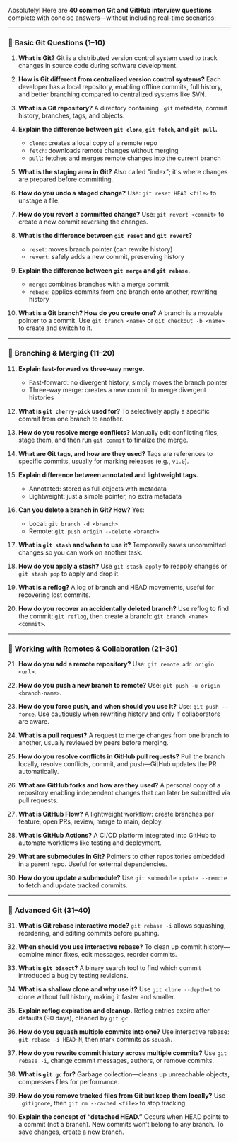 Absolutely! Here are **40 common Git and GitHub interview questions** complete with concise answers—without including real-time scenarios:

---

### 🔹 **Basic Git Questions (1–10)**

1. **What is Git?**
   Git is a distributed version control system used to track changes in source code during software development.

2. **How is Git different from centralized version control systems?**
   Each developer has a local repository, enabling offline commits, full history, and better branching compared to centralized systems like SVN.

3. **What is a Git repository?**
   A directory containing `.git` metadata, commit history, branches, tags, and objects.

4. **Explain the difference between `git clone`, `git fetch`, and `git pull`.**

   * `clone`: creates a local copy of a remote repo
   * `fetch`: downloads remote changes without merging
   * `pull`: fetches and merges remote changes into the current branch

5. **What is the staging area in Git?**
   Also called "index"; it's where changes are prepared before committing.

6. **How do you undo a staged change?**
   Use: `git reset HEAD <file>` to unstage a file.

7. **How do you revert a committed change?**
   Use: `git revert <commit>` to create a new commit reversing the changes.

8. **What is the difference between `git reset` and `git revert`?**

   * `reset`: moves branch pointer (can rewrite history)
   * `revert`: safely adds a new commit, preserving history

9. **Explain the difference between `git merge` and `git rebase`.**

   * `merge`: combines branches with a merge commit
   * `rebase`: applies commits from one branch onto another, rewriting history

10. **What is a Git branch? How do you create one?**
    A branch is a movable pointer to a commit. Use `git branch <name>` or `git checkout -b <name>` to create and switch to it.

---

### 🔹 **Branching & Merging (11–20)**

11. **Explain fast-forward vs three-way merge.**

    * Fast-forward: no divergent history, simply moves the branch pointer
    * Three-way merge: creates a new commit to merge divergent histories

12. **What is `git cherry-pick` used for?**
    To selectively apply a specific commit from one branch to another.

13. **How do you resolve merge conflicts?**
    Manually edit conflicting files, stage them, and then run `git commit` to finalize the merge.

14. **What are Git tags, and how are they used?**
    Tags are references to specific commits, usually for marking releases (e.g., `v1.0`).

15. **Explain difference between annotated and lightweight tags.**

    * Annotated: stored as full objects with metadata
    * Lightweight: just a simple pointer, no extra metadata

16. **Can you delete a branch in Git? How?**
    Yes:

    * Local: `git branch -d <branch>`
    * Remote: `git push origin --delete <branch>`

17. **What is `git stash` and when to use it?**
    Temporarily saves uncommitted changes so you can work on another task.

18. **How do you apply a stash?**
    Use `git stash apply` to reapply changes or `git stash pop` to apply and drop it.

19. **What is a reflog?**
    A log of branch and HEAD movements, useful for recovering lost commits.

20. **How do you recover an accidentally deleted branch?**
    Use reflog to find the commit: `git reflog`, then create a branch: `git branch <name> <commit>`.

---

### 🔹 **Working with Remotes & Collaboration (21–30)**

21. **How do you add a remote repository?**
    Use: `git remote add origin <url>`.

22. **How do you push a new branch to remote?**
    Use: `git push -u origin <branch-name>`.

23. **How do you force push, and when should you use it?**
    Use: `git push --force`. Use cautiously when rewriting history and only if collaborators are aware.

24. **What is a pull request?**
    A request to merge changes from one branch to another, usually reviewed by peers before merging.

25. **How do you resolve conflicts in GitHub pull requests?**
    Pull the branch locally, resolve conflicts, commit, and push—GitHub updates the PR automatically.

26. **What are GitHub forks and how are they used?**
    A personal copy of a repository enabling independent changes that can later be submitted via pull requests.

27. **What is GitHub Flow?**
    A lightweight workflow: create branches per feature, open PRs, review, merge to main, deploy.

28. **What is GitHub Actions?**
    A CI/CD platform integrated into GitHub to automate workflows like testing and deployment.

29. **What are submodules in Git?**
    Pointers to other repositories embedded in a parent repo. Useful for external dependencies.

30. **How do you update a submodule?**
    Use `git submodule update --remote` to fetch and update tracked commits.

---

### 🔹 **Advanced Git (31–40)**

31. **What is Git rebase interactive mode?**
    `git rebase -i` allows squashing, reordering, and editing commits before pushing.

32. **When should you use interactive rebase?**
    To clean up commit history—combine minor fixes, edit messages, reorder commits.

33. **What is `git bisect`?**
    A binary search tool to find which commit introduced a bug by testing revisions.

34. **What is a shallow clone and why use it?**
    Use `git clone --depth=1` to clone without full history, making it faster and smaller.

35. **Explain reflog expiration and cleanup.**
    Reflog entries expire after defaults (90 days), cleaned by `git gc`.

36. **How do you squash multiple commits into one?**
    Use interactive rebase: `git rebase -i HEAD~N`, then mark commits as `squash`.

37. **How do you rewrite commit history across multiple commits?**
    Use `git rebase -i`, change commit messages, authors, or remove commits.

38. **What is `git gc` for?**
    Garbage collection—cleans up unreachable objects, compresses files for performance.

39. **How do you remove tracked files from Git but keep them locally?**
    Use `.gitignore`, then `git rm --cached <file>` to stop tracking.

40. **Explain the concept of “detached HEAD.”**
    Occurs when HEAD points to a commit (not a branch). New commits won’t belong to any branch. To save changes, create a new branch.

